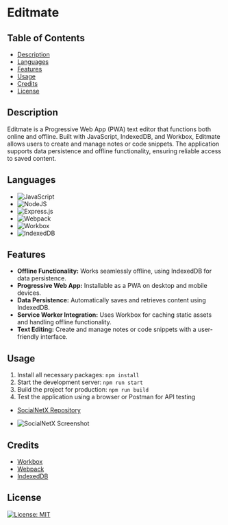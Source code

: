 # Editmate

## Table of Contents

* [Description](#description)
* [Languages](#languages)
* [Features](#features)
* [Usage](#usage)
* [Credits](#credits)
* [License](#license)

## Description

<p>Editmate is a Progressive Web App (PWA) text editor that functions both online and offline. Built with JavaScript, IndexedDB, and Workbox, Editmate allows users to create and manage notes or code snippets. The application supports data persistence and offline functionality, ensuring reliable access to saved content.</p>

## Languages

* ![JavaScript](https://img.shields.io/badge/javascript-%23323330.svg?style=for-the-badge&logo=javascript&logoColor=%23F7DF1E)
* ![NodeJS](https://img.shields.io/badge/node.js-6DA55F?style=for-the-badge&logo=node.js&logoColor=white)
* ![Express.js](https://img.shields.io/badge/express.js-%23404d59.svg?style=for-the-badge&logo=express&logoColor=%2361DAFB)
* ![Webpack](https://img.shields.io/badge/webpack-%238DD6F9.svg?style=for-the-badge&logo=webpack&logoColor=black)
* ![Workbox](https://img.shields.io/badge/workbox-%23F6C914.svg?style=for-the-badge&logo=workbox&logoColor=black)
* ![IndexedDB](https://img.shields.io/badge/indexedDB-%23D9E9E8.svg?style=for-the-badge&logo=indexeddb&logoColor=black)

## Features

* **Offline Functionality:** Works seamlessly offline, using IndexedDB for data persistence.
* **Progressive Web App:** Installable as a PWA on desktop and mobile devices.
* **Data Persistence:** Automatically saves and retrieves content using IndexedDB.
* **Service Worker Integration:** Uses Workbox for caching static assets and handling offline functionality.
* **Text Editing:** Create and manage notes or code snippets with a user-friendly interface.

## Usage

1. Install all necessary packages: `npm install`
2. Start the development server: `npm run start`
3. Build the project for production: `npm run build`
4. Test the application using a browser or Postman for API testing


* [SocialNetX Repository](https://github.com/IVIonsters/CodeChronicles)

* ![SocialNetX Screenshot](./assets/images/Screenshot%202024-07-18%20184550.png)


## Credits

* [Workbox](https://developers.google.com/web/tools/workbox)
* [Webpack](https://webpack.js.org/)
* [IndexedDB](https://developer.mozilla.org/en-US/docs/Web/API/IndexedDB_API)

## License

[![License: MIT](https://img.shields.io/badge/License-MIT-yellow.svg)](https://opensource.org/licenses/MIT)

